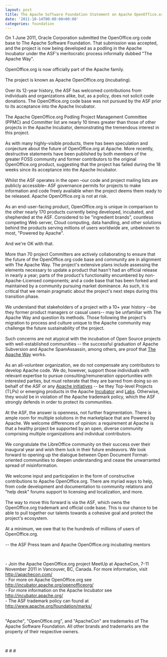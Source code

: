 ```yaml
---
layout: post
title: The Apache Software Foundation Statement on Apache OpenOffice.org
date: '2011-10-14T00:00:00+00:00'
categories: foundation
---
```

<div>On 1 June 2011, Oracle Corporation submitted the OpenOffice.org code base to The Apache Software Foundation. That submission was accepted, and the project is now being developed as a podling in the Apache Incubator under the ASF's meritocratic process informally dubbed &quot;The Apache Way&quot;.&nbsp;</div> 
  <div><br /></div> 
  <div>OpenOffice.org is now officially part of the Apache family.&nbsp;</div> 
  <div><br /></div> 
  <div>The project is known as Apache OpenOffice.org (incubating).</div> 
  <div><br /></div> 
  <div>Over its 12-year history, the ASF has welcomed contributions from individuals and organizations alike, but, as a policy, does not solicit code donations. The OpenOffice.org code base was not pursued by the ASF prior to its acceptance into the Apache Incubator.&nbsp;</div> 
  <div><br /></div> 
  <div>The Apache OpenOffice.org Podling Project Management Committee (PPMC) and Committer list are nearly 10 times greater than those of other projects in the Apache Incubator, demonstrating the tremendous interest in this project.</div> 
  <div><br /></div> 
  <div>As with many highly-visible products, there has been speculation and conjecture about the future of OpenOffice.org at Apache. More recently, destructive statements have been published by both members of the greater FOSS community and former contributors to the original OpenOffice.org product, suggesting that the project has failed during the 18 weeks since its acceptance into the Apache Incubator.</div> 
  <div><br /></div> 
  <div>Whilst the ASF operates in the open –our code and project mailing lists are publicly accessible– ASF governance permits for projects to make information and code freely available when the project deems them ready to be released. Apache OpenOffice.org is not at risk.</div> 
  <div><br /></div> 
  <div>As an end-user-facing product, OpenOffice.org is unique in comparison to the other nearly 170 products currently being developed, incubated, and shepherded at the ASF. Considered to be &quot;ingredient brands&quot;, countless competing Web server, Cloud computing, data handling, and other solutions behind the products serving millions of users worldwide are, unbeknown to most, &quot;Powered by Apache&quot;.</div> 
  <div><br /></div> 
  <div>And we're OK with that.</div> 
  <div><br /></div> 
  <div>More than 70 project Committers are actively collaborating to ensure that the future of the OpenOffice.org code base and community are in alignment with The Apache Way. The project's extensive plans include assessing the elements necessary to update a product that hasn't had an official release in nearly a year; parts of the product's functionality encumbered by non-Apache-Licensed components; and a code base that has been forked and maintained by a community pursuing market dominance. As such, it is critical that we remain pragmatic about the project's next steps during this transition phase.</div> 
  <div><br /></div> 
  <div>We understand that stakeholders of a project with a 10+ year history --be they former product managers or casual users-- may be unfamiliar with The Apache Way and question its methods. Those following the project's migration to process and culture unique to the Apache community may challenge the future sustainability of the project.</div> 
  <div><br /></div> 
  <div>Such concerns are not atypical with the incubation of Open Source projects with well-established communities -- the successful graduation of Apache Subversion and Apache SpamAssassin, among others, are proof that <a href="http://apache.org/foundation/how-it-works.html">The Apache Way</a> works.</div> 
  <div><br /></div> 
  <div>As an all-volunteer organization, we do not compensate any contributors to develop Apache code. We do, however, support those individuals with relevant expertise to pursue consulting/remuneration opportunities with interested parties, but must reiterate that they are barred from doing so on behalf of the ASF or any <a href="http://projects.apache.org/index.html">Apache initiatives</a>&nbsp;-- be they Top-level Projects (TLPs) or emerging products in the Apache <a href="http://incubator.apache.org/">Incubator</a> and <a href="http://labs.apache.org/">Labs</a>. Otherwise, they would be in violation of the Apache trademark policy, which the ASF strongly defends in order to protect its communities.</div> 
  <div><br /></div> 
  <div>At the ASF, the answer is openness, not further fragmentation. There is ample room for multiple solutions in the marketplace that are Powered by Apache. We welcome differences of opinion: a requirement at Apache is that a healthy project be supported by an open, diverse community comprising multiple organizations and individual contributors.</div> 
  <div><br /></div> 
  <div>We congratulate the LibreOffice community on their success over their inaugural year and wish them luck in their future endeavors. We look forward to opening up the dialogue between Open Document Format-oriented communities to deepen understanding and cease the unwarranted spread of misinformation.</div> 
  <div><br /></div> 
  <div>We welcome input and participation in the form of constructive contributions to Apache OpenOffice.org. There are myriad ways to help, from code development and documentation to community relations and &quot;help desk&quot; forums support to licensing and localization, and more.&nbsp;</div> 
  <div><br /></div> 
  <div>The way to move this forward is via the ASF, which owns the OpenOffice.org trademark and official code base. This is our chance to be able to pull together our talents towards a cohesive goal and protect the project's ecosystem.</div> 
  <div><br /></div> 
  <div>At a minimum, we owe that to the hundreds of millions of users of OpenOffice.org.</div> 
  <div><br /></div> 
  <div>-- the ASF Press team and Apache OpenOffice.org incubating mentors</div> 
  <div> 
    <p><br /></p> 
    <p>- Join the Apache OpenOffice.org project MeetUp at ApacheCon, 7-11 November 2011 in Vancouver, BC, Canada. For more information, visit <a href="http://apachecon.com/">http://apachecon.com/</a><br />- For more on Apache OpenOffice.org see <a href="http://incubator.apache.org/openofficeorg/">http://incubator.apache.org/openofficeorg/</a><br />- For more information on the Apache Incubator see <a href="http://incubator.apache.org/">http://incubator.apache.org/</a><br />- The ASF trademark policy can found at <a href="http://www.apache.org/foundation/marks/">http://www.apache.org/foundation/marks/</a></p> 
  </div> 
  <div><br /></div> 
  <div>&quot;Apache&quot;, &quot;OpenOffice.org&quot;, and &quot;ApacheCon&quot; are trademarks of The Apache Software Foundation. All other brands and trademarks are the property of their respective owners.</div> 
  <p><br /></p> 
  <div> 
    <p># # #</p> 
  </div>
